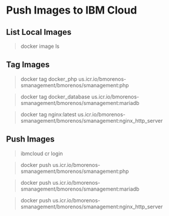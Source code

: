 # Push Images to IBM Cloud

## List Local Images

> docker image ls

## Tag Images

> docker tag docker_php us.icr.io/bmorenos-smanagement/bmorenos/smanagement:php

> docker tag docker_database us.icr.io/bmorenos-smanagement/bmorenos/smanagement:mariadb

> docker tag nginx:latest us.icr.io/bmorenos-smanagement/bmorenos/smanagement:nginx_http_server

## Push Images

> ibmcloud cr login

> docker push us.icr.io/bmorenos-smanagement/bmorenos/smanagement:php

> docker push us.icr.io/bmorenos-smanagement/bmorenos/smanagement:mariadb

> docker push us.icr.io/bmorenos-smanagement/bmorenos/smanagement:nginx_http_server

